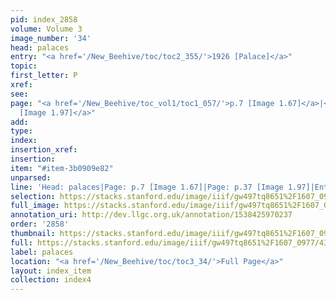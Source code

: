```yaml
---
pid: index_2858
volume: Volume 3
image_number: '34'
head: palaces
entry: "<a href='/New_Beehive/toc/toc2_355/'>1926 [Palace]</a>"
topic: 
first_letter: P
xref: 
see: 
page: "<a href='/New_Beehive/toc_vol1/toc1_057/'>p.7 [Image 1.67]</a>|<a href='/New_Beehive/toc_vol1/toc1_087/'>p.37
  [Image 1.97]</a>"
add: 
type: 
index: 
insertion_xref: 
insertion: 
item: "#item-3b0909e82"
unparsed: 
line: 'Head: palaces|Page: p.7 [Image 1.67]|Page: p.37 [Image 1.97]|Entry: 1926 [Palace]|#item-3b0909e82'
selection: https://stacks.stanford.edu/image/iiif/gw497tq8651%2F1607_0977/432,2989,803,153/full/0/default.jpg
full_image: https://stacks.stanford.edu/image/iiif/gw497tq8651%2F1607_0977/full/full/0/default.jpg
annotation_uri: http://dev.llgc.org.uk/annotation/1538425970237
order: '2858'
thumbnail: https://stacks.stanford.edu/image/iiif/gw497tq8651%2F1607_0977/432,2989,803,153/150,/0/default.jpg
full: https://stacks.stanford.edu/image/iiif/gw497tq8651%2F1607_0977/432,2989,803,153/full/0/default.jpg
label: palaces
location: "<a href='/New_Beehive/toc/toc3_34/'>Full Page</a>"
layout: index_item
collection: index4
---
```

